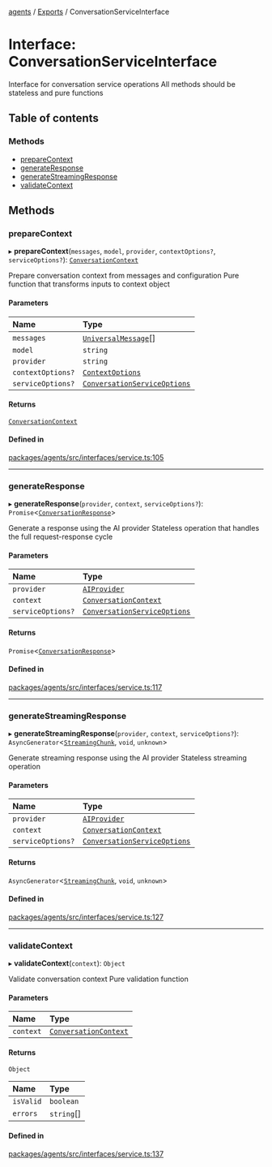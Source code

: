 <!-- 
 ⚠️  AUTO-GENERATED FILE - DO NOT EDIT MANUALLY
 This file is automatically generated by scripts/docs-generator.js
 To make changes, edit the source TypeScript files or update the generator script
-->

[agents](../../) / [Exports](../modules) / ConversationServiceInterface

# Interface: ConversationServiceInterface

Interface for conversation service operations
All methods should be stateless and pure functions

## Table of contents

### Methods

- [prepareContext](ConversationServiceInterface#preparecontext)
- [generateResponse](ConversationServiceInterface#generateresponse)
- [generateStreamingResponse](ConversationServiceInterface#generatestreamingresponse)
- [validateContext](ConversationServiceInterface#validatecontext)

## Methods

### prepareContext

▸ **prepareContext**(`messages`, `model`, `provider`, `contextOptions?`, `serviceOptions?`): [`ConversationContext`](ConversationContext)

Prepare conversation context from messages and configuration
Pure function that transforms inputs to context object

#### Parameters

| Name | Type |
| :------ | :------ |
| `messages` | [`UniversalMessage`](../modules#universalmessage)[] |
| `model` | `string` |
| `provider` | `string` |
| `contextOptions?` | [`ContextOptions`](ContextOptions) |
| `serviceOptions?` | [`ConversationServiceOptions`](ConversationServiceOptions) |

#### Returns

[`ConversationContext`](ConversationContext)

#### Defined in

[packages/agents/src/interfaces/service.ts:105](https://github.com/woojubb/robota/blob/c50179e56752f80ea03c64201e29ab12275152bf/packages/agents/src/interfaces/service.ts#L105)

___

### generateResponse

▸ **generateResponse**(`provider`, `context`, `serviceOptions?`): `Promise`\<[`ConversationResponse`](ConversationResponse)\>

Generate a response using the AI provider
Stateless operation that handles the full request-response cycle

#### Parameters

| Name | Type |
| :------ | :------ |
| `provider` | [`AIProvider`](AIProvider) |
| `context` | [`ConversationContext`](ConversationContext) |
| `serviceOptions?` | [`ConversationServiceOptions`](ConversationServiceOptions) |

#### Returns

`Promise`\<[`ConversationResponse`](ConversationResponse)\>

#### Defined in

[packages/agents/src/interfaces/service.ts:117](https://github.com/woojubb/robota/blob/c50179e56752f80ea03c64201e29ab12275152bf/packages/agents/src/interfaces/service.ts#L117)

___

### generateStreamingResponse

▸ **generateStreamingResponse**(`provider`, `context`, `serviceOptions?`): `AsyncGenerator`\<[`StreamingChunk`](StreamingChunk), `void`, `unknown`\>

Generate streaming response using the AI provider
Stateless streaming operation

#### Parameters

| Name | Type |
| :------ | :------ |
| `provider` | [`AIProvider`](AIProvider) |
| `context` | [`ConversationContext`](ConversationContext) |
| `serviceOptions?` | [`ConversationServiceOptions`](ConversationServiceOptions) |

#### Returns

`AsyncGenerator`\<[`StreamingChunk`](StreamingChunk), `void`, `unknown`\>

#### Defined in

[packages/agents/src/interfaces/service.ts:127](https://github.com/woojubb/robota/blob/c50179e56752f80ea03c64201e29ab12275152bf/packages/agents/src/interfaces/service.ts#L127)

___

### validateContext

▸ **validateContext**(`context`): `Object`

Validate conversation context
Pure validation function

#### Parameters

| Name | Type |
| :------ | :------ |
| `context` | [`ConversationContext`](ConversationContext) |

#### Returns

`Object`

| Name | Type |
| :------ | :------ |
| `isValid` | `boolean` |
| `errors` | `string`[] |

#### Defined in

[packages/agents/src/interfaces/service.ts:137](https://github.com/woojubb/robota/blob/c50179e56752f80ea03c64201e29ab12275152bf/packages/agents/src/interfaces/service.ts#L137)
